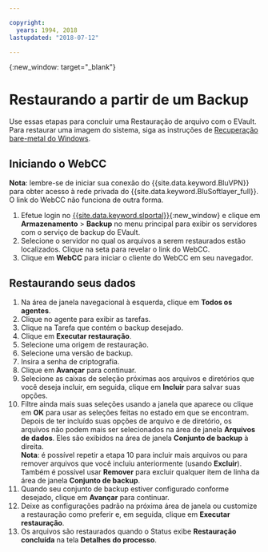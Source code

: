 ```yaml
---

copyright:
  years: 1994, 2018
lastupdated: "2018-07-12"

---
```

{:new_window: target="_blank"}

# Restaurando a partir de um Backup

Use essas etapas para concluir uma Restauração de arquivo com o EVault. Para restaurar uma imagem do sistema, siga as instruções de [Recuperação bare-metal do Windows](restoring-evault-bmr-system-volume-image.html).

## Iniciando o WebCC

**Nota**: lembre-se de iniciar sua conexão do {{site.data.keyword.BluVPN}} para obter acesso à rede privada do {{site.data.keyword.BluSoftlayer_full}}. O link do WebCC não funciona de outra forma.

1. Efetue login no [{{site.data.keyword.slportal}}](https://control.softlayer.com/){:new_window} e clique em **Armazenamento** > **Backup** no menu principal para exibir os servidores com o serviço de backup do EVault.
2. Selecione o servidor no qual os arquivos a serem restaurados estão localizados. Clique na seta para revelar o
link do WebCC.
3. Clique em **WebCC** para iniciar o cliente do WebCC em seu navegador.

## Restaurando seus dados

1. Na área de janela navegacional à esquerda, clique em **Todos os agentes**.
2. Clique no agente para exibir as tarefas.
3. Clique na Tarefa que contém o backup desejado.
4. Clique em **Executar restauração**.
5. Selecione uma origem de restauração.
6. Selecione uma versão de backup.
7. Insira a senha de criptografia.
8. Clique em **Avançar** para continuar.
9. Selecione as caixas de seleção próximas aos arquivos e diretórios que você deseja incluir, em seguida, clique em **Incluir** para salvar suas opções.
10. Filtre ainda mais suas seleções usando a janela que aparece ou clique em **OK** para usar as seleções feitas no estado em que se encontram. <br/>
Depois de ter incluído suas opções de arquivo e de diretório, os arquivos não podem mais ser selecionados na área de janela **Arquivos de dados**. Eles são exibidos na área de janela **Conjunto de backup** à direita. <br/>**Nota**: é possível repetir a etapa 10 para incluir mais arquivos ou para remover arquivos que você incluiu anteriormente (usando **Excluir**). <br/>Também é possível usar **Remover** para excluir qualquer
item de linha da área de janela **Conjunto de backup**.
11. Quando seu conjunto de backup estiver configurado conforme desejado, clique em **Avançar** para continuar.
12. Deixe as configurações padrão na próxima área de janela ou customize a restauração como preferir
e, em seguida, clique em **Executar restauração**.
13. Os arquivos são restaurados quando o Status exibe **Restauração concluída** na tela **Detalhes do processo**.
